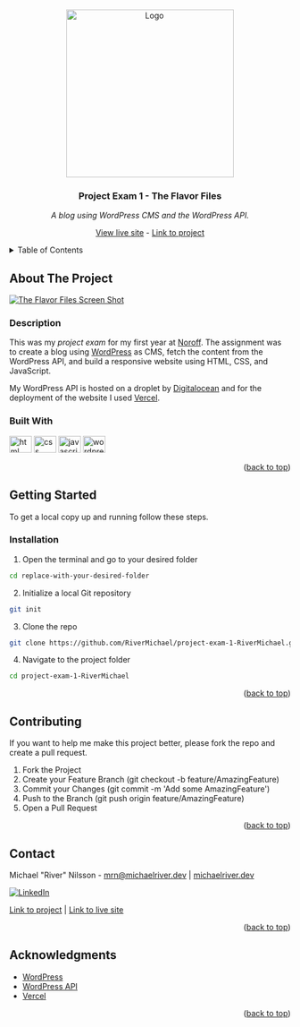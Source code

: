 <a id="readme-top"></a>

<!-- PROJECT LOGO -->
<br />
<div align="center">
  <a href="https://github.com/RiverMichael/project-exam-1-RiverMichael.git">
    <img src="images/logo/color_logo-no_background.png" alt="Logo" width="300" height="">
  </a>

<h3>Project Exam 1 - The Flavor Files</h3>
<p><i>A blog using WordPress CMS and the WordPress API.</i></p>

<a href="https://theflavorfiles.michaelriver.dev">View live site</a> - <a href="https://github.com/RiverMichael/project-exam-1-RiverMichael.git"> Link to project</a>

</div>

<!-- TABLE OF CONTENTS -->
<details>
  <summary>Table of Contents</summary>
  <ol>
    <li>
      <a href="#about-the-project">About The Project</a>
      <ul>
        <li><a href="#description">Description</a>
        <li><a href="#built-with">Built With</a></li>
      </ul>
    </li>
    <li>
      <a href="#getting-started">Getting Started</a>
      <ul>
        <li><a href="#installation">Installation</a></li>
      </ul>
    </li>
    <li><a href="#contributing">Contributing</a></li>
    <li><a href="#contact">Contact</a></li>
    <li><a href="#acknowledgments">Acknowledgments</a></li>
  </ol>
</details>

<!-- ABOUT THE PROJECT -->

## About The Project

[![The Flavor Files Screen Shot][product-screenshot]][live-site]

### Description

This was my _project exam_ for my first year at [Noroff](https://www.noroff.no). The assignment was to create a blog using [WordPress](https://www.wordpress.org) as CMS, fetch the content from the WordPress API, and build a responsive website using HTML, CSS, and JavaScript.

My WordPress API is hosted on a droplet by [Digitalocean](https://www.digitalocean.com) and for the deployment of the website I used [Vercel](https://www.vercel.com).

### Built With

<a href="https://developer.mozilla.org/en-US/docs/Web/HTML"><img src="https://raw.githubusercontent.com/rahuldkjain/github-profile-readme-generator/master/src/images/icons/FrontendDevelopment/html.svg" alt="html" height="30" width="40"></a> <a href="https://developer.mozilla.org/en-US/docs/Web/CSS" target="_blank"><img src="https://raw.githubusercontent.com/rahuldkjain/github-profile-readme-generator/master/src/images/icons/FrontendDevelopment/css.svg" alt="css" height="30" width="40"></a> <a href="https://developer.mozilla.org/en-US/docs/Web/JavaScript" target="_blank"><img src="https://raw.githubusercontent.com/rahuldkjain/github-profile-readme-generator/master/src/images/icons/ProgrammingLanguages/javascript.svg" alt="javascript" height="30" width="40"></a> <a href="https://www.wordpress.org" target="_blank"><img src="https://raw.githubusercontent.com/rahuldkjain/github-profile-readme-generator/master/src/images/icons/Social/wordpress.svg" alt="wordpress" height="30" width="40"></a>

<p align="right">(<a href="#readme-top">back to top</a>)</p>

<!-- GETTING STARTED -->

## Getting Started

To get a local copy up and running follow these steps.

<!-- INSTALLATION -->

### Installation

1. Open the terminal and go to your desired folder

```sh
cd replace-with-your-desired-folder
```

2. Initialize a local Git repository

```sh
git init
```

3. Clone the repo

```sh
git clone https://github.com/RiverMichael/project-exam-1-RiverMichael.git
```

4. Navigate to the project folder

```sh
cd project-exam-1-RiverMichael
```

<p align="right">(<a href="#readme-top">back to top</a>)</p>

<!-- CONTRIBUTING -->

## Contributing

If you want to help me make this project better, please fork the repo and create a pull request.

1. Fork the Project
2. Create your Feature Branch (git checkout -b feature/AmazingFeature)
3. Commit your Changes (git commit -m 'Add some AmazingFeature')
4. Push to the Branch (git push origin feature/AmazingFeature)
5. Open a Pull Request

<p align="right">(<a href="#readme-top">back to top</a>)</p>

<!-- CONTACT -->

## Contact

Michael "River" Nilsson - [mrn@michaelriver.dev](mailto:mrn@michaelriver.dev) | [michaelriver.dev](https://www.michaelriver.dev)

[![LinkedIn][linkedin-shield]][linkedin-url]

[Link to project][github-repo] | [Link to live site][live-site]

<p align="right">(<a href="#readme-top">back to top</a>)</p>

<!-- AACKNOWLEDGMENTS -->

## Acknowledgments

- [WordPress](https://www.wordpress.org)
- [WordPress API](https://developer.wordpress.org/rest-api/)
- [Vercel](https://www.vercel.com)

<p align="right">(<a href="#readme-top">back to top</a>)</p>

<!-- MARKDOWN LINKS & IMAGES -->

[github-repo]: https://github.com/RiverMichael/project-exam-1-RiverMichael.git
[live-site]: https://theflavorfiles.michaelriver.dev
[product-screenshot]: images/screenshot.jpg
[linkedin-shield]: https://img.shields.io/badge/-LinkedIn-black.svg?style=for-the-badge&logo=linkedin&colorB=555
[linkedin-url]: https://www.linkedin.com/in/michaelrivernilsson

